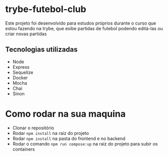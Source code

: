 # trybe-futebol-club

Este projeto foi desenvolvido para estudos próprios durante o curso que estou fazendo na trybe, que exibe partidas de futebol podendo editá-las ou criar novas partidas

## Tecnologias utilizadas

 - Node
 - Express
 - Sequelize
 - Docker
 - Mocha
 - Chai
 - Sinon

# Como rodar na sua maquina

 - Clonar o repositório
 - Rodar `npm install` na raiz do projeto
 - Rodar `npm install` na pasta do frontend e no backend
 - Rodar o comando `npm run compose:up` na raiz do projeto para subir os containers
